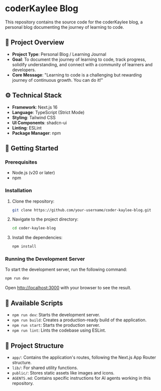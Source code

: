 # coderKaylee Blog

This repository contains the source code for the coderKaylee blog, a personal blog documenting the journey of learning to code.

## 🚀 Project Overview

- **Project Type**: Personal Blog / Learning Journal
- **Goal**: To document the journey of learning to code, track progress, solidify understanding, and connect with a community of learners and developers.
- **Core Message**: "Learning to code is a challenging but rewarding journey of continuous growth. You can do it!"

## ⚙️ Technical Stack

- **Framework**: Next.js 16
- **Language**: TypeScript (Strict Mode)
- **Styling**: Tailwind CSS
- **UI Components**: shadcn-ui
- **Linting**: ESLint
- **Package Manager**: npm

## 🏁 Getting Started

### Prerequisites

- Node.js (v20 or later)
- npm

### Installation

1. Clone the repository:
   ```bash
   git clone https://github.com/your-username/coder-kaylee-blog.git
   ```
2. Navigate to the project directory:
   ```bash
   cd coder-kaylee-blog
   ```
3. Install the dependencies:
   ```bash
   npm install
   ```

### Running the Development Server

To start the development server, run the following command:

```bash
npm run dev
```

Open [http://localhost:3000](http://localhost:3000) with your browser to see the result.

## 📜 Available Scripts

- `npm run dev`: Starts the development server.
- `npm run build`: Creates a production-ready build of the application.
- `npm run start`: Starts the production server.
- `npm run lint`: Lints the codebase using ESLint.

## 📂 Project Structure

- `app/`: Contains the application's routes, following the Next.js App Router structure.
- `lib/`: For shared utility functions.
- `public/`: Stores static assets like images and icons.
- `AGENTS.md`: Contains specific instructions for AI agents working in this repository.
